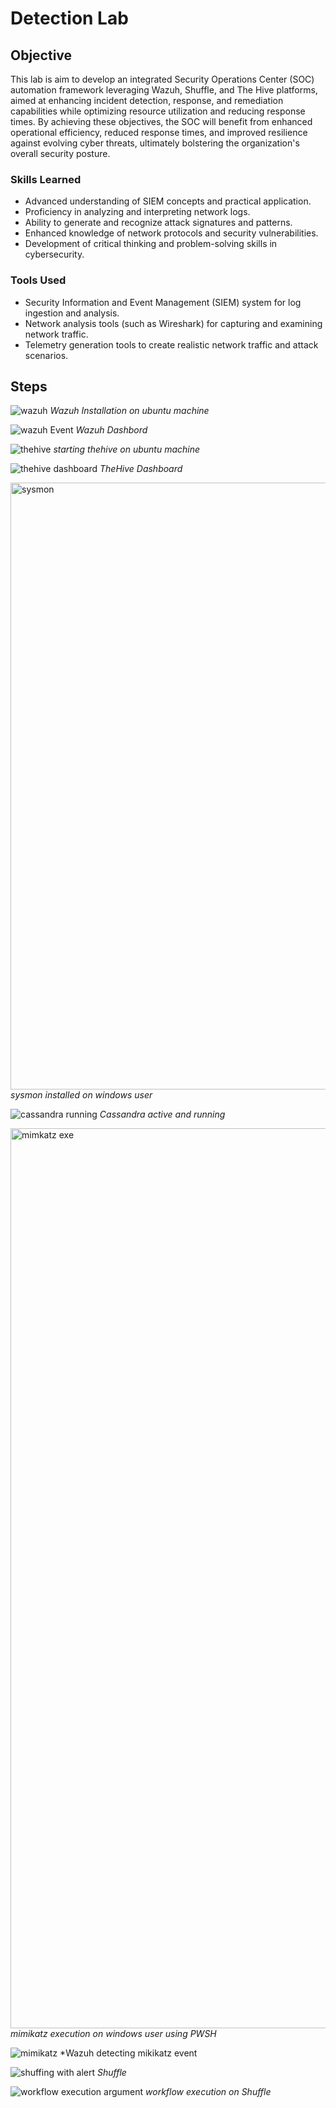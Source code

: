 # Detection Lab

## Objective

This lab is aim to develop an integrated Security Operations Center (SOC) automation framework leveraging Wazuh, Shuffle, and The Hive platforms, aimed at enhancing incident detection, response, and remediation capabilities while optimizing resource utilization and reducing response times.
By achieving these objectives, the SOC will benefit from enhanced operational efficiency, reduced response times, and improved resilience against evolving cyber threats, ultimately bolstering the organization's overall security posture.

### Skills Learned

- Advanced understanding of SIEM concepts and practical application.
- Proficiency in analyzing and interpreting network logs.
- Ability to generate and recognize attack signatures and patterns.
- Enhanced knowledge of network protocols and security vulnerabilities.
- Development of critical thinking and problem-solving skills in cybersecurity.

### Tools Used

- Security Information and Event Management (SIEM) system for log ingestion and analysis.
- Network analysis tools (such as Wireshark) for capturing and examining network traffic.
- Telemetry generation tools to create realistic network traffic and attack scenarios.

## Steps
![wazuh](https://github.com/elijahakintade/Detection-Lab/assets/68931398/551ce1ea-e431-4610-b156-c03c87f20224) *Wazuh Installation on ubuntu machine*

![wazuh Event ](https://github.com/elijahakintade/Detection-Lab/assets/68931398/913c833c-0e3d-4d7c-93b3-ba87713df3b5) *Wazuh Dashbord*

![thehive](https://github.com/elijahakintade/Detection-Lab/assets/68931398/53a8589b-f993-4885-a27b-f462fd027d2a) *starting thehive on ubuntu machine*

![thehive dashboard](https://github.com/elijahakintade/Detection-Lab/assets/68931398/6cbc1ff2-8d3b-45a3-9609-ed16877a7757) *TheHive Dashboard*

<img width="971" alt="sysmon" src="https://github.com/elijahakintade/Detection-Lab/assets/68931398/bedf25c2-0fc8-4a6f-8fa9-c897fd4e6a1d"> *sysmon installed on windows user*

![cassandra running](https://github.com/elijahakintade/Detection-Lab/assets/68931398/0886ae5f-0a2e-420a-8aa3-89890716f21f) *Cassandra active and running*

<img width="1440" alt="mimkatz exe" src="https://github.com/elijahakintade/Detection-Lab/assets/68931398/398a1d0b-565d-47ee-ac64-7f0c467b82d2"> *mimikatz execution on windows user using PWSH*

![mimikatz](https://github.com/elijahakintade/Detection-Lab/assets/68931398/a3d3e56c-fae4-41b6-a2e3-dcde4217ce4c) *Wazuh detecting mikikatz event

![shuffing with alert](https://github.com/elijahakintade/Detection-Lab/assets/68931398/c34a786b-c842-4dea-a215-2fcafd4be250) *Shuffle*

![workflow execution argument](https://github.com/elijahakintade/Detection-Lab/assets/68931398/fb116575-365f-4abc-8d0d-e72b03878b3e) *workflow execution on Shuffle*
